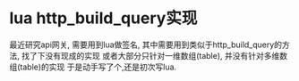 # lua http_build_query实现

最近研究api网关, 需要用到lua做签名,
其中需要用到类似于http_build_query的方法, 找了下没有现成的实现
或者大部分只针对一维数组(table), 并没有针对多维数组(table)的实现
于是动手写了个,还是初次写lua.
